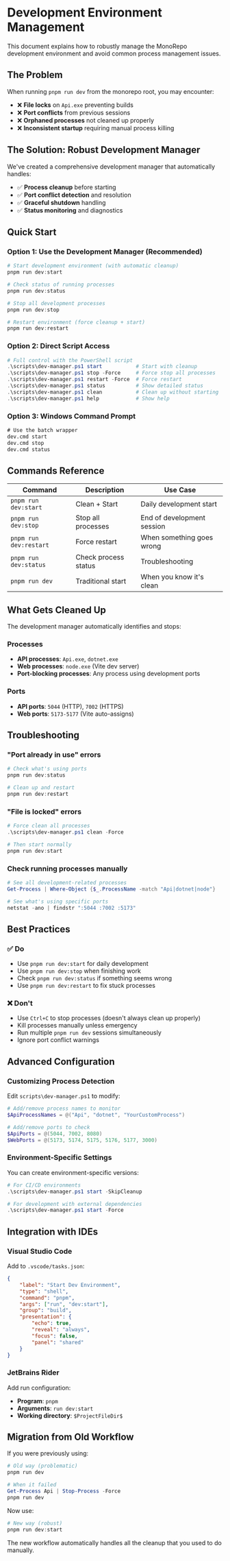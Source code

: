 # Development Environment Management

This document explains how to robustly manage the MonoRepo development environment and avoid common process management issues.

## The Problem

When running `pnpm run dev` from the monorepo root, you may encounter:
- ❌ **File locks** on `Api.exe` preventing builds
- ❌ **Port conflicts** from previous sessions
- ❌ **Orphaned processes** not cleaned up properly
- ❌ **Inconsistent startup** requiring manual process killing

## The Solution: Robust Development Manager

We've created a comprehensive development manager that automatically handles:
- ✅ **Process cleanup** before starting
- ✅ **Port conflict detection** and resolution
- ✅ **Graceful shutdown** handling
- ✅ **Status monitoring** and diagnostics

## Quick Start

### Option 1: Use the Development Manager (Recommended)

```powershell
# Start development environment (with automatic cleanup)
pnpm run dev:start

# Check status of running processes
pnpm run dev:status

# Stop all development processes
pnpm run dev:stop

# Restart environment (force cleanup + start)
pnpm run dev:restart
```

### Option 2: Direct Script Access

```powershell
# Full control with the PowerShell script
.\scripts\dev-manager.ps1 start           # Start with cleanup
.\scripts\dev-manager.ps1 stop -Force     # Force stop all processes
.\scripts\dev-manager.ps1 restart -Force  # Force restart
.\scripts\dev-manager.ps1 status          # Show detailed status
.\scripts\dev-manager.ps1 clean           # Clean up without starting
.\scripts\dev-manager.ps1 help            # Show help
```

### Option 3: Windows Command Prompt

```cmd
# Use the batch wrapper
dev.cmd start
dev.cmd stop
dev.cmd status
```

## Commands Reference

| Command | Description | Use Case |
|---------|-------------|----------|
| `pnpm run dev:start` | Clean + Start | Daily development start |
| `pnpm run dev:stop` | Stop all processes | End of development session |
| `pnpm run dev:restart` | Force restart | When something goes wrong |
| `pnpm run dev:status` | Check process status | Troubleshooting |
| `pnpm run dev` | Traditional start | When you know it's clean |

## What Gets Cleaned Up

The development manager automatically identifies and stops:

### Processes
- **API processes**: `Api.exe`, `dotnet.exe`
- **Web processes**: `node.exe` (Vite dev server)
- **Port-blocking processes**: Any process using development ports

### Ports
- **API ports**: `5044` (HTTP), `7002` (HTTPS)
- **Web ports**: `5173-5177` (Vite auto-assigns)

## Troubleshooting

### "Port already in use" errors
```powershell
# Check what's using ports
pnpm run dev:status

# Clean up and restart
pnpm run dev:restart
```

### "File is locked" errors
```powershell
# Force clean all processes
.\scripts\dev-manager.ps1 clean -Force

# Then start normally
pnpm run dev:start
```

### Check running processes manually
```powershell
# See all development-related processes
Get-Process | Where-Object {$_.ProcessName -match "Api|dotnet|node"}

# See what's using specific ports
netstat -ano | findstr ":5044 :7002 :5173"
```

## Best Practices

### ✅ Do
- Use `pnpm run dev:start` for daily development
- Use `pnpm run dev:stop` when finishing work
- Check `pnpm run dev:status` if something seems wrong
- Use `pnpm run dev:restart` to fix stuck processes

### ❌ Don't
- Use `Ctrl+C` to stop processes (doesn't always clean up properly)
- Kill processes manually unless emergency
- Run multiple `pnpm run dev` sessions simultaneously
- Ignore port conflict warnings

## Advanced Configuration

### Customizing Process Detection

Edit `scripts\dev-manager.ps1` to modify:

```powershell
# Add/remove process names to monitor
$ApiProcessNames = @("Api", "dotnet", "YourCustomProcess")

# Add/remove ports to check
$ApiPorts = @(5044, 7002, 8080)
$WebPorts = @(5173, 5174, 5175, 5176, 5177, 3000)
```

### Environment-Specific Settings

You can create environment-specific versions:

```powershell
# For CI/CD environments
.\scripts\dev-manager.ps1 start -SkipCleanup

# For development with external dependencies
.\scripts\dev-manager.ps1 start -Force
```

## Integration with IDEs

### Visual Studio Code
Add to `.vscode/tasks.json`:

```json
{
    "label": "Start Dev Environment",
    "type": "shell",
    "command": "pnpm",
    "args": ["run", "dev:start"],
    "group": "build",
    "presentation": {
        "echo": true,
        "reveal": "always",
        "focus": false,
        "panel": "shared"
    }
}
```

### JetBrains Rider
Add run configuration:
- **Program**: `pnpm`
- **Arguments**: `run dev:start`
- **Working directory**: `$ProjectFileDir$`

## Migration from Old Workflow

If you were previously using:

```powershell
# Old way (problematic)
pnpm run dev

# When it failed
Get-Process Api | Stop-Process -Force
pnpm run dev
```

Now use:

```powershell
# New way (robust)
pnpm run dev:start
```

The new workflow automatically handles all the cleanup that you used to do manually.
